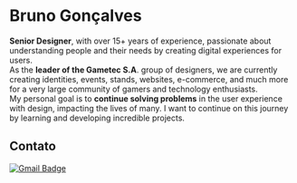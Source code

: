 # Bruno Gonçalves 
**Senior Designer**, with over 15+ years of experience, passionate about understanding people and their needs by creating digital experiences for users.  
As the **leader of the Gametec S.A**. group of designers, we are currently creating identities, events, stands, websites, e-commerce, and much more for a very large community of gamers and technology enthusiasts.  
My personal goal is to **continue solving problems** in the user experience with design, impacting the lives of many. I want to continue on this journey by learning and developing incredible projects.


## Contato
[![Gmail Badge](https://img.shields.io/badge/-codyzzd-c14438?style=flat-square&logo=Gmail&logoColor=white&link=mailto:codyzzd@gmail.com)](mailto:codyzzd@gmail.com)
